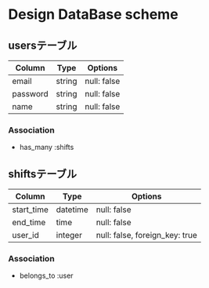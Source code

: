 # Design DataBase scheme
## usersテーブル
|Column|Type|Options|
|------|----|-------|
|email|string|null: false|
|password|string|null: false|
|name|string|null: false|
### Association
- has_many :shifts

## shiftsテーブル
|Column|Type|Options|
|------|----|-------|
|start_time|datetime|null: false|
|end_time|time|null: false|
|user_id|integer|null: false, foreign_key: true|
### Association
- belongs_to :user
